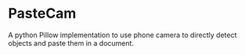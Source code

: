# PasteCam
A python Pillow implementation to use phone camera to directly detect objects and paste them in a document.
